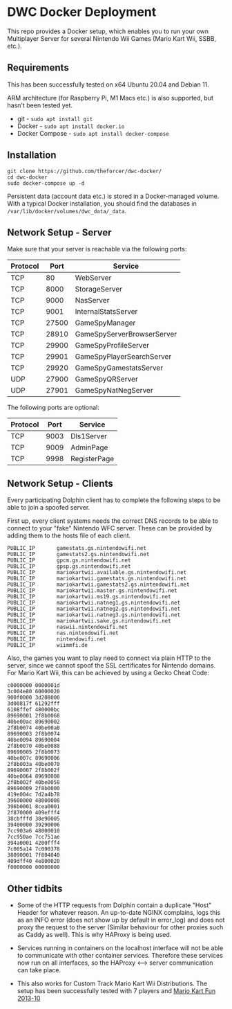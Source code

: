 # DWC Docker Deployment

This repo provides a Docker setup, which enables you to run your own Multiplayer Server for several Nintendo Wii Games (Mario Kart Wii, SSBB, etc.).

## Requirements

This has been successfully tested on x64 Ubuntu 20.04 and Debian 11.

ARM architecture (for Raspberry Pi, M1 Macs etc.) is also supported, but hasn't been tested yet.

 - git - ```sudo apt install git```
 - Docker - ```sudo apt install docker.io```
 - Docker Compose - ```sudo apt install docker-compose```

## Installation

```
git clone https://github.com/theforcer/dwc-docker/
cd dwc-docker
sudo docker-compose up -d
``` 

Persistent data (account data etc.) is stored in a Docker-managed volume. With a typical Docker installation, you should find the databases in ```/var/lib/docker/volumes/dwc_data/_data```.

## Network Setup - Server

Make sure that your server is reachable via the following ports:

| Protocol | Port  | Service                    |
|----------|-------|----------------------------|
| TCP      | 80    | WebServer                  |
| TCP      | 8000  | StorageServer              |
| TCP      | 9000  | NasServer                  |
| TCP      | 9001  | InternalStatsServer        |
| TCP      | 27500 | GameSpyManager             |
| TCP      | 28910 | GameSpyServerBrowserServer |
| TCP      | 29900 | GameSpyProfileServer       |
| TCP      | 29901 | GameSpyPlayerSearchServer  |
| TCP      | 29920 | GameSpyGamestatsServer     |
| UDP      | 27900 | GameSpyQRServer            |
| UDP      | 27901 | GameSpyNatNegServer        |

The following ports are optional:

| Protocol | Port  | Service                    |
|----------|-------|----------------------------|
| TCP      | 9003  | Dls1Server                 |
| TCP      | 9009  | AdminPage                  |
| TCP      | 9998  | RegisterPage               |

## Network Setup - Clients

Every participating Dolphin client has to complete the following steps to be able to join a spoofed server.

First up, every client systems needs the correct DNS records to be able to connect to your "fake" Nintendo WFC server. These can be provided by adding them to the hosts file of each client.

```
PUBLIC_IP		gamestats.gs.nintendowifi.net
PUBLIC_IP		gamestats2.gs.nintendowifi.net
PUBLIC_IP		gpcm.gs.nintendowifi.net
PUBLIC_IP		gpsp.gs.nintendowifi.net
PUBLIC_IP		mariokartwii.available.gs.nintendowifi.net
PUBLIC_IP		mariokartwii.gamestats.gs.nintendowifi.net
PUBLIC_IP		mariokartwii.gamestats2.gs.nintendowifi.net
PUBLIC_IP		mariokartwii.master.gs.nintendowifi.net
PUBLIC_IP		mariokartwii.ms19.gs.nintendowifi.net
PUBLIC_IP		mariokartwii.natneg1.gs.nintendowifi.net
PUBLIC_IP		mariokartwii.natneg2.gs.nintendowifi.net
PUBLIC_IP		mariokartwii.natneg3.gs.nintendowifi.net
PUBLIC_IP		mariokartwii.sake.gs.nintendowifi.net
PUBLIC_IP		naswii.nintendowifi.net
PUBLIC_IP		nas.nintendowifi.net
PUBLIC_IP		nintendowifi.net
PUBLIC_IP		wiimmfi.de
```

Also, the games you want to play need to connect via plain HTTP to the server, since we cannot spoof the SSL certificates for Nintendo domains. For Mario Kart Wii, this can be achieved by using a Gecko Cheat Code:

~~~
c0000000 0000001d
3c004e80 60000020
900f0000 3d208000
3d00817f 61292fff
6108ffef 480000bc
89690001 2f8b0068
40be00ac 89690002
2f8b0074 40be00a0
89690003 2f8b0074
40be0094 89690004
2f8b0070 40be0088
89690005 2f8b0073
40be007c 89690006
2f8b003a 40be0070
89690007 2f8b002f
40be0064 89690008
2f8b002f 40be0058
89690009 2f8b0000
419e004c 7d2a4b78
39600000 48000008
396b0001 8cea0001
2f870000 409efff4
38cbfffd 38e90005
39400000 39290006
7cc903a6 48000010
7cc950ae 7cc751ae
394a0001 4200fff4
7c005a14 7c090378
38090001 7f804040
409dff40 4e800020
f0000000 00000000
~~~

## Other tidbits

- Some of the HTTP requests from Dolphin contain a duplicate "Host" Header for whatever reason. An up-to-date NGINX complains, logs this as an INFO error (does not show up by default in error_log) and does not proxy the request to the server (Similar behaviour for other proxies such as Caddy as well). This is why HAProxy is being used.

- Services running in containers on the localhost interface will not be able to communicate with other container services. Therefore these services now run on all interfaces, so the HAProxy <--> server communication can take place.

- This also works for Custom Track Mario Kart Wii Distributions. The setup has been successfully tested with 7 players and [Mario Kart Fun 2013-10](https://wiki.tockdom.com/wiki/Wiimms_Mario_Kart_Fun_2013-10)